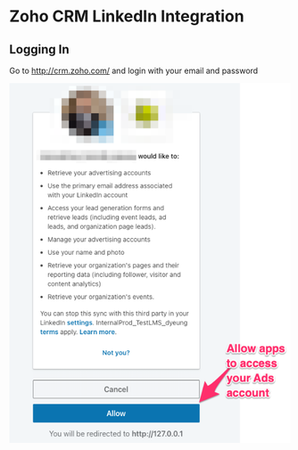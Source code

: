 # Zoho CRM LinkedIn Integration

## Logging In

Go to http://crm.zoho.com/ and login with your email and password

![Login screen](https://raw.githubusercontent.com/otyeung/linkedin-sample-lead-sync-apps/refs/heads/main/screenshots/allow_access.png)
